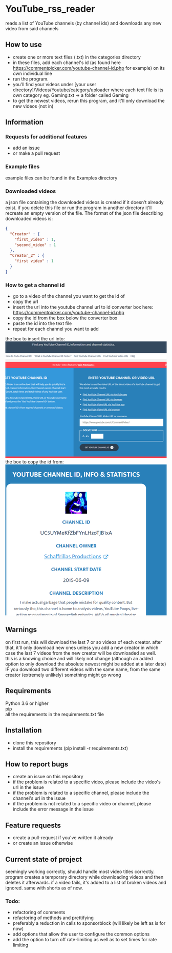 # YouTube_rss_reader
reads a list of YouTube channels (by channel ids) and downloads any new video from said channels

## How to use

- create one or more text files (.txt) in the categories directory
- in these files, add each channel's id (as found here https://commentpicker.com/youtube-channel-id.php for example) on its own individual line
- run the program.
- you'll find your videos under [your user directory]/Videos/Youtube/category/uploader where each text file is its own category eg. Gaming.txt -> a folder called Gaming
- to get the newest videos, rerun this program, and it'll only download the new videos (not in)
 

## Information

### Requests for additional features

- add an issue
- or make a pull request

### Example files

example files can be found in the Examples directory

### Downloaded videos

a json file containing the downloaded videos is created if it doesn't already exist. if you delete this file or run the program in another directory it'll recreate an empty version of the file.
The format of the json file describing downloaded videos is:
```json
{
  "Creator" : {
    "first_video" : 1,
    "second_video" : 1
  },
  "Creator_2" : {
    "first video" : 1
  }
}
```

### How to get a channel id

- go to a video of the channel you want to get the id of
- copy the url
- insert the url into the youtube channel url to id converter box here: https://commentpicker.com/youtube-channel-id.php
- copy the id from the box below the converter box
- paste the id into the text file
- repeat for each channel you want to add

the box to insert the url into:
![url_box.png](images%2Furl_box.png)
the box to copy the id from:
![id_box.png](images%2Fid_box.png)


## Warnings

on first run, this will download the last 7 or so videos of each creator. after that, it'll only download new ones unless you add a new creator in which case the last 7 videos from the new creator will be downloaded as well.   
this is a knowing choice and will likely not change (although an added option to only download the absolute newest might be added at a later date)  
IF you download two different videos with the same name, from the same creator (extremely unlikely) something might go wrong
 
## Requirements
Python 3.6 or higher  
pip  
all the requirements in the requirements.txt file  

## Installation

- clone this repository
- install the requirements (pip install -r requirements.txt)

## How to report bugs

- create an issue on this repository
- if the problem is related to a specific video, please include the video's url in the issue
- if the problem is related to a specific channel, please include the channel's url in the issue
- if the problem is not related to a specific video or channel, please include the error message in the issue

## Feature requests

- create a pull-request if you've written it already
- or create an issue otherwise

## Current state of project

seemingly working correctly, should handle most video titles correctly. 
program creates a temporary directory while downloading videos and then deletes it afterwards.
if a video fails, it's added to a list of broken videos and ignored. same with shorts as of now.

### Todo:

- refactoring of comments
- refactoring of methods and prettifying
- preferably a reduction in calls to sponsorblock (will likely be left as is for now)
- add options that allow the user to configure the common options
- add the option to turn off rate-limiting as well as to set times for rate limiting
